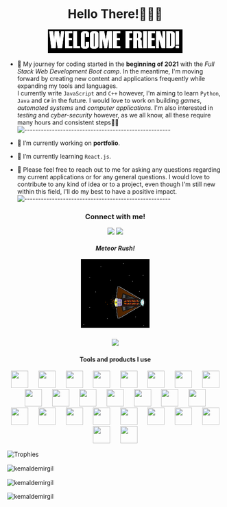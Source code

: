 <h1 align = "center"> Hello There!🌈🌠🌟</h1>
<p align = "center"><img src="/welcomeFriend.gif"/></p>


- 🧿 My journey for coding started in the **beginning of 2021** with the *Full Stack Web Development Boot camp*. In the meantime, I'm moving forward by creating new content and applications frequently while expanding my tools and languages.\
  I currently write `JavaScript` and `C++` however, I'm aiming to learn `Python`, `Java` and `C#` in the future. I would love to work on building *games*, *automated systems* and *computer applications*. I'm also interested in *testing* and *cyber-security* however, as we all know, all these require many hours and consistent steps🏇🏁
  ![-----------------------------------------------------](https://raw.githubusercontent.com/andreasbm/readme/master/assets/lines/rainbow.png)

- 🔭 I’m currently working on **portfolio**.

- 🌱 I’m currently learning `React.js`.

- 💬 Please feel free to reach out to me for asking any questions regarding my current applications or for any general questions. I would love to contribute to any kind of idea or to a project, even though I'm still new within this field, I'll do my best to have a positive impact.
![-----------------------------------------------------](https://raw.githubusercontent.com/andreasbm/readme/master/assets/lines/rainbow.png)

<h3 align = "center">Connect with me!</h3>
<p align="center">
  <a href="https://www.linkedin.com/in/kemaldemirgil/" target="_blank"><img src="https://img.shields.io/badge/LinkedIn-0077B5?style=flat-square&logo=linkedin&logoColor=white"/></a>
  <a href="mailto: kemal.demirgil@hotmail.com" target="_blank"><img src="https://img.shields.io/badge/Gmail-D14836?style=flat-square&logo=gmail&logoColor=white"/></a>
</p>

<h5 align = "center">Meteor Rush!<br><br>
<img src="/v0id2.gif"
<br></h5>
<p align = "center">
  
<img src="https://profile-counter.glitch.me/kemaldemirgil/count.svg"/>
</p>

<h4 align="center">Tools and products I use</h4>
<p align="center">
  <img src="https://www.vectorlogo.zone/logos/w3_html5/w3_html5-icon.svg" width="40" height="40"/> &nbsp;&nbsp;&nbsp;&nbsp;
  <img src="https://www.vectorlogo.zone/logos/javascript/javascript-vertical.svg" width="40" height="40"/> &nbsp;&nbsp;&nbsp;&nbsp;
  <img src="https://www.vectorlogo.zone/logos/reactjs/reactjs-icon.svg" width="40" height="40"/> &nbsp;&nbsp;&nbsp;&nbsp;
  <img src="https://www.vectorlogo.zone/logos/mongodb/mongodb-icon.svg" width="40" height="40"/> &nbsp;&nbsp;&nbsp;&nbsp;
  <img src="https://www.vectorlogo.zone/logos/nodemonio/nodemonio-icon.svg" width="40" height="40"/> &nbsp;&nbsp;&nbsp;&nbsp;
  <img src="https://www.vectorlogo.zone/logos/sequelizejs/sequelizejs-icon.svg" width="40" height="40"/> &nbsp;&nbsp;&nbsp;&nbsp;
  <img src="https://www.vectorlogo.zone/logos/arduino/arduino-icon.svg" width="40" height="40"/> &nbsp;&nbsp;&nbsp;&nbsp;
  <img src="https://www.vectorlogo.zone/logos/gnu_bash/gnu_bash-icon.svg" width="40" height="40"/> &nbsp;&nbsp;&nbsp;&nbsp;
  <img src="https://www.vectorlogo.zone/logos/getpostman/getpostman-icon.svg" width="40" height="40"/> &nbsp;&nbsp;&nbsp;&nbsp;
  <img src="https://www.vectorlogo.zone/logos/linux/linux-icon.svg" width="40" height="40"/> &nbsp;&nbsp;&nbsp;&nbsp;
  <img src="https://www.vectorlogo.zone/logos/js_webpack/js_webpack-icon.svg" width="40" height="40"/> &nbsp;&nbsp;&nbsp;&nbsp;
  <img src="https://www.vectorlogo.zone/logos/jquery/jquery-icon.svg" width="40" height="40"/> &nbsp;&nbsp;&nbsp;&nbsp;
  <img src="https://www.vectorlogo.zone/logos/nodejs/nodejs-icon.svg" width="40" height="40"/> &nbsp;&nbsp;&nbsp;&nbsp;
  <img src="https://www.vectorlogo.zone/logos/npmjs/npmjs-icon.svg" width="40" height="40"/> &nbsp;&nbsp;&nbsp;&nbsp;
  <img src="https://www.vectorlogo.zone/logos/eslint/eslint-icon.svg" width="40" height="40"/> &nbsp;&nbsp;&nbsp;&nbsp;
  <img src="https://www.vectorlogo.zone/logos/getbootstrap/getbootstrap-icon.svg" width="40" height="40"/> &nbsp;&nbsp;&nbsp;&nbsp;
  <img src="https://www.vectorlogo.zone/logos/markdown-here/markdown-here-icon.svg" width="40" height="40"/> &nbsp;&nbsp;&nbsp;&nbsp;
  <img src="https://www.vectorlogo.zone/logos/git-scm/git-scm-icon.svg" width="40" height="40"/> &nbsp;&nbsp;&nbsp;&nbsp;
  <img src="https://www.vectorlogo.zone/logos/mysql/mysql-icon.svg" width="40" height="40"/> &nbsp;&nbsp;&nbsp;&nbsp;
  <img src="https://www.vectorlogo.zone/logos/jestjsio/jestjsio-icon.svg" width="40" height="40"/> &nbsp;&nbsp;&nbsp;&nbsp;
  <img src="https://www.vectorlogo.zone/logos/heroku/heroku-icon.svg" width="40" height="40"/> &nbsp;&nbsp;&nbsp;&nbsp;
  <img src="https://www.vectorlogo.zone/logos/ubuntu/ubuntu-tile.svg" width="40" height="40"/> &nbsp;&nbsp;&nbsp;&nbsp;
  <img src="https://www.vectorlogo.zone/logos/unity3d/unity3d-icon.svg" width="40" height="40"/> &nbsp;&nbsp;&nbsp;&nbsp;
  <img src="https://www.vectorlogo.zone/logos/raspberrypi/raspberrypi-icon.svg" width="40" height="40"/> &nbsp;&nbsp;&nbsp;&nbsp;
  <img src="https://www.vectorlogo.zone/logos/expressjs/expressjs-icon.svg" width="40" height="40"/> &nbsp;&nbsp;&nbsp;&nbsp;
</p>



![Trophies](https://github-profile-trophy.vercel.app/?username=kemaldemirgil&theme=onedark&column=5&margin-w=60&margin-h=20)

<p align="center">
  <p><img align="center" src="https://github-readme-stats.vercel.app/api?username=kemaldemirgil&theme=tokyonight&show_icons=true" alt="kemaldemirgil" /></p>
   <p><img align="center" src="https://github-readme-streak-stats.herokuapp.com/?user=kemaldemirgil" alt="kemaldemirgil" /></p>
   <p><img align="center" src="https://github-readme-stats.vercel.app/api/top-langs/?username=kemaldemirgil&layout=compact&hide=html" alt="kemaldemirgil" /></p>
</p>

<!-- 
<p align="center"><img src="https://visitor-badge.glitch.me/badge?style=flat-square&page_id=kemaldemirgil"/>  &nbsp; &nbsp;</p> -->
<!--
<p align="center">
  <img src="https://img.shields.io/badge/-HTML5-red?logo=html5&logoColor=white&style=plastic"/>
  <img src="https://img.shields.io/badge/-CSS3-blue?logo=css3&logoColor=white&style=plastic"/>
  <img src="https://img.shields.io/badge/-JavaScript-yellow?logo=javascript&logoColor=white&style=plastic"/>
  <img src="https://img.shields.io/badge/-JQuery-blue?logo=jquery&logoColor=white&style=plastic"/>
  <img src="https://img.shields.io/badge/-Node.js-green?logo=node.js&logoColor=white&style=plastic"/>
  <img src="https://img.shields.io/badge/npm-CB3837?style=plastic&logo=npm&logoColor=white"/>
  <img src="https://img.shields.io/badge/Express.js-000000?style=plastic&logo=express&logoColor=white"/>
  <img src="https://img.shields.io/badge/-Bootstrap-purple?logo=bootstrap&logoColor=white&style=plastic"/>
  <img src="https://img.shields.io/badge/-Git-red?logo=git&logoColor=white&style=plastic"/>
  <img src="https://img.shields.io/badge/-C++-lightblue?logo=c%2B%2B&ogoColor=white&style=plastic"/>
  <img src="https://img.shields.io/badge/MySQL-%2300f.svg?&style=plastic&logo=mysql&logoColor=white"/>
  <img src="https://img.shields.io/badge/-Jest-%23C21325?&style=plastic&logo=jest&logoColor=white"/>
  <img src="https://img.shields.io/badge/Heroku-430098?style=plastic&logo=heroku&logoColor=white"/>
  <img src="https://img.shields.io/badge/-Markdown-black?logo=markdown&logoColor=white&style=plastic"/>
  <img src="https://img.shields.io/badge/unity%20-%23000000.svg?&style=plastic&logo=unity&logoColor=white"/>
  <img src="https://img.shields.io/badge/Ubuntu-E95420?style=plastic&logo=ubuntu&logoColor=white"/>
  <img src="https://img.shields.io/badge/-Raspberry%20Pi-C51A4A?style=plastic&logo=Raspberry-Pi"/>
</p>
-->


<!--
**kemaldemirgil/kemaldemirgil** is a ✨ _special_ ✨ repository because its `README.md` (this file) appears on your GitHub profile.

  Here are some ideas to get you started:

  - 🔭 I’m currently working on ...
  - 🌱 I’m currently learning ...
  - 👯 I’m looking to collaborate on ...
  - 🤔 I’m looking for help with ...
  - 💬 Ask me about ...
  - 📫 How to reach me: ...
  - 😄 Pronouns: ...
  - ⚡ Fun fact: ...
-->
